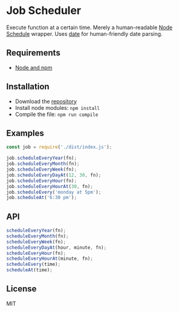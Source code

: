 # Job Scheduler

Execute function at a certain time. Merely a human-readable [Node Schedule](https://github.com/node-schedule/node-schedule) wrapper. Uses [date](http://github.com/matthewmueller/date) for human-friendly date parsing.


## Requirements

* [Node and npm](https://nodejs.org/)


## Installation

* Download the [repository](https://github.com/BuicuFlorian/Job-Scheduler/archive/master.zip)
* Install node modules: `npm install`
* Compile the file: `npm run compile`


## Examples

```js
const job = require('./dist/index.js');

job.scheduleEveryYear(fn);
job.scheduleEveryMonth(fn);
job.scheduleEveryWeek(fn);
job.scheduleEveryDayAt(12, 30, fn);
job.scheduleEveryHour(fn);
job.scheduleEveryHourAt(30, fn);
job.scheduleEvery('monday at 5pm');
job.scheduleAt('6:30 pm');
```


## API

```js
scheduleEveryYear(fn);
scheduleEveryMonth(fn);
scheduleEveryWeek(fn);
scheduleEveryDayAt(hour, minute, fn);
scheduleEveryHour(fn);
scheduleEveryHourAt(minute, fn);
scheduleEvery(time);
scheduleAt(time);
```


## License

MIT
